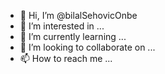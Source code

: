 - 👋 Hi, I’m @bilalSehovicOnbe
- 👀 I’m interested in ...
- 🌱 I’m currently learning ...
- 💞️ I’m looking to collaborate on ...
- 📫 How to reach me ...

<!---
bilalSehovicOnbe/bilalSehovicOnbe is a ✨ special ✨ repository because its `README.md` (this file) appears on your GitHub profile.
You can click the Preview link to take a look at your changes.
--->
